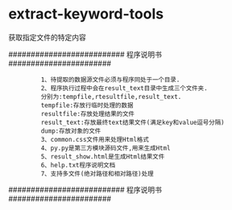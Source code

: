 # extract-keyword-tools
获取指定文件的特定内容


##########################     程序说明书     #######################

             1、待提取的数据源文件必须与程序同处于一个目录.
             2、程序执行过程中会在result_text目录中生成三个文件夹.
             分别为:tempfile,rtesultfile,result_text.
             tempfile:存放行临时处理的数据
             resultfile:存放处理结果的文件
             result_text:存放最终text结果文件(满足key和value逗号分隔)
             dump:存放对象的文件
             3、common.css文件用来处理Html格式
             4、py.py是第三方模块源码文件,用来生成Html
             5、result_show.html是生成Html结果文件
             6、help.txt程序说明文档
             7、支持多文件(绝对路径和相对路径)处理

##########################     程序说明书     #######################
